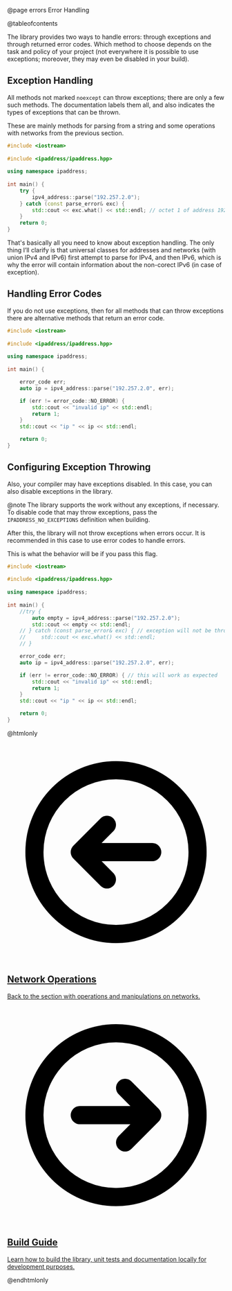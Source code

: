 @page errors Error Handling

@tableofcontents

The library provides two ways to handle errors: through exceptions and through returned error codes. Which method to choose depends on the task and policy of your project (not everywhere it is possible to use exceptions; moreover, they may even be disabled in your build).

## Exception Handling

All methods not marked `noexcept` can throw exceptions; there are only a few such methods. The documentation labels them all, and also indicates the types of exceptions that can be thrown.

These are mainly methods for parsing from a string and some operations with networks from the previous section. 

```cpp
#include <iostream>
 
#include <ipaddress/ipaddress.hpp>
 
using namespace ipaddress;
 
int main() {
    try {
        ipv4_address::parse("192.257.2.0");
    } catch (const parse_error& exc) {
        std::cout << exc.what() << std::endl; // octet 1 of address 192.257.2.0 exceeded 255
    }
    return 0;
}
```

That's basically all you need to know about exception handling. The only thing I’ll clarify is that universal classes for addresses and networks (with union IPv4 and IPv6) first attempt to parse for IPv4, and then IPv6, which is why the error will contain information about the non-corect IPv6 (in case of exception).

## Handling Error Codes

If you do not use exceptions, then for all methods that can throw exceptions there are alternative methods that return an error code.

```cpp
#include <iostream>
 
#include <ipaddress/ipaddress.hpp>
 
using namespace ipaddress;
 
int main() {

    error_code err;
    auto ip = ipv4_address::parse("192.257.2.0", err);

    if (err != error_code::NO_ERROR) {
        std::cout << "invalid ip" << std::endl;
        return 1;
    }
    std::cout << "ip " << ip << std::endl;

    return 0;
}
```

## Configuring Exception Throwing

Also, your compiler may have exceptions disabled. In this case, you can also disable exceptions in the library.

@note The library supports the work without any exceptions, if necessary. To disable code that may throw exceptions, pass the `IPADDRESS_NO_EXCEPTIONS` definition when building.

After this, the library will not throw exceptions when errors occur. It is recommended in this case to use error codes to handle errors.

This is what the behavior will be if you pass this flag.

```cpp
#include <iostream>
 
#include <ipaddress/ipaddress.hpp>
 
using namespace ipaddress;
 
int main() {
    //try {
        auto empty = ipv4_address::parse("192.257.2.0");
        std::cout << empty << std::endl;
    // } catch (const parse_error& exc) { // exception will not be thrown
    //     std::cout << exc.what() << std::endl;
    // }

    error_code err;
    auto ip = ipv4_address::parse("192.257.2.0", err);

    if (err != error_code::NO_ERROR) { // this will work as expected
        std::cout << "invalid ip" << std::endl;
        return 1;
    }
    std::cout << "ip " << ip << std::endl;

    return 0;
}
```

@htmlonly

<div class="cards">

<div class="card">
  <a href="operations.html">
  <div class="card_container">
    <svg viewBox="0 0 24 24" fill="none" xmlns="http://www.w3.org/2000/svg"><g id="SVGRepo_bgCarrier" stroke-width="0"></g><g id="SVGRepo_tracerCarrier" stroke-linecap="round" stroke-linejoin="round"></g><g id="SVGRepo_iconCarrier"> <g id="Arrow / Arrow_Circle_Left"> <path id="Vector" d="M11 9L8 12M8 12L11 15M8 12H16M21 12C21 7.02944 16.9706 3 12 3C7.02944 3 3 7.02944 3 12C3 16.9706 7.02944 21 12 21C16.9706 21 21 16.9706 21 12Z" stroke="#000000" stroke-width="2" stroke-linecap="round" stroke-linejoin="round"></path> </g> </g></svg>
    <h2>Network Operations</h2>
    <p>Back to the section with operations and manipulations on networks.</p>
  </div>
  </a>
</div>

<div class="card">
  <a href="build.html">
  <div class="card_container">
    <svg viewBox="0 0 24 24" fill="none" xmlns="http://www.w3.org/2000/svg"><g id="SVGRepo_bgCarrier" stroke-width="0"></g><g id="SVGRepo_tracerCarrier" stroke-linecap="round" stroke-linejoin="round"></g><g id="SVGRepo_iconCarrier"> <g id="Arrow / Arrow_Circle_Right"> <path id="Vector" d="M13 15L16 12M16 12L13 9M16 12H8M21 12C21 7.02944 16.9706 3 12 3C7.02944 3 3 7.02944 3 12C3 16.9706 7.02944 21 12 21C16.9706 21 21 16.9706 21 12Z" stroke="#000000" stroke-width="2" stroke-linecap="round" stroke-linejoin="round"></path> </g> </g></svg>
    <h2>Build Guide</h2>
    <p>Learn how to build the library, unit tests and documentation locally for development purposes.</p>
  </div>
  </a>
</div>

</div>

@endhtmlonly
